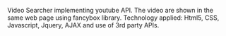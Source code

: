 Video Searcher implementing youtube API. The video are shown in the same web page using fancybox library. Technology applied: Html5, CSS, Javascript, Jquery, AJAX and use of 3rd party APIs.